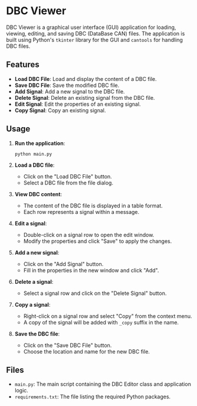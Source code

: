 # DBC Viewer

DBC Viewer is a graphical user interface (GUI) application for loading, viewing, editing, and saving DBC (DataBase CAN) files. The application is built using Python's `tkinter` library for the GUI and `cantools` for handling DBC files.

## Features

- **Load DBC File**: Load and display the content of a DBC file.
- **Save DBC File**: Save the modified DBC file.
- **Add Signal**: Add a new signal to the DBC file.
- **Delete Signal**: Delete an existing signal from the DBC file.
- **Edit Signal**: Edit the properties of an existing signal.
- **Copy Signal**: Copy an existing signal.

## Usage

1. **Run the application**:

   ```
   python main.py
   ```

2. **Load a DBC file**:

   - Click on the "Load DBC File" button.
   - Select a DBC file from the file dialog.

3. **View DBC content**:

   - The content of the DBC file is displayed in a table format.
   - Each row represents a signal within a message.

4. **Edit a signal**:

   - Double-click on a signal row to open the edit window.
   - Modify the properties and click "Save" to apply the changes.

5. **Add a new signal**:

   - Click on the "Add Signal" button.
   - Fill in the properties in the new window and click "Add".

6. **Delete a signal**:

   - Select a signal row and click on the "Delete Signal" button.

7. **Copy a signal**:

   - Right-click on a signal row and select "Copy" from the context menu.
   - A copy of the signal will be added with `_copy` suffix in the name.

8. **Save the DBC file**:

   - Click on the "Save DBC File" button.
   - Choose the location and name for the new DBC file.

## Files

- `main.py`: The main script containing the DBC Editor class and application logic.
- `requirements.txt`: The file listing the required Python packages.